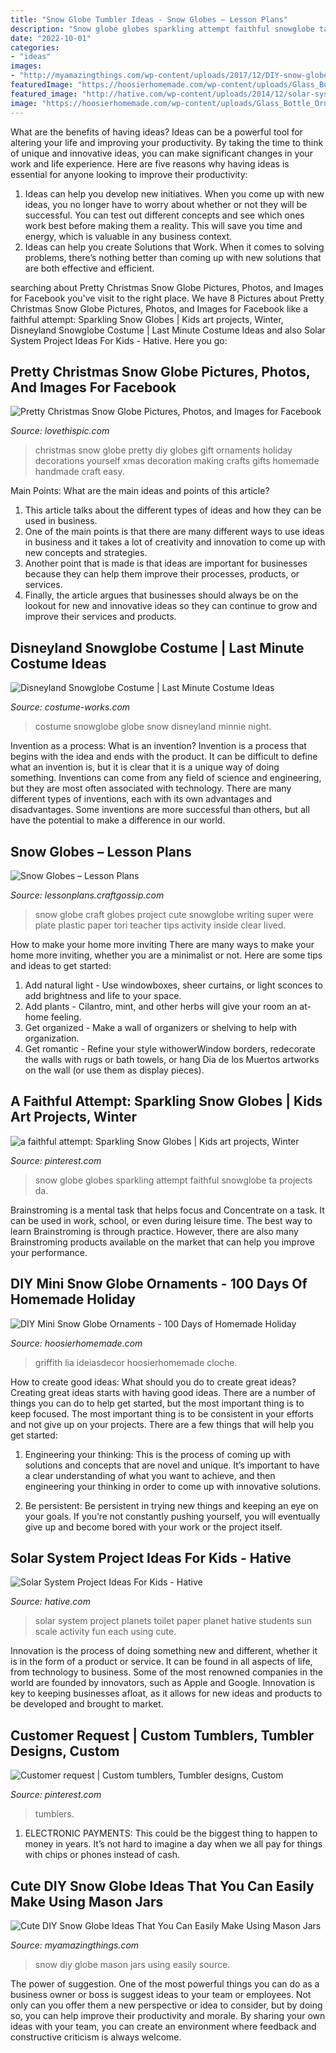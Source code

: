 ```yaml
---
title: "Snow Globe Tumbler Ideas - Snow Globes – Lesson Plans"
description: "Snow globe globes sparkling attempt faithful snowglobe ta projects da"
date: "2022-10-01"
categories:
- "ideas"
images:
- "http://myamazingthings.com/wp-content/uploads/2017/12/DIY-snow-globe-.jpg"
featuredImage: "https://hoosierhomemade.com/wp-content/uploads/Glass_Bottle_Ornament-1-675x1024.jpg"
featured_image: "http://hative.com/wp-content/uploads/2014/12/solar-system-project-ideas/7-solar-system-project-ideas.jpg"
image: "https://hoosierhomemade.com/wp-content/uploads/Glass_Bottle_Ornament-1-675x1024.jpg"
---
```



What are the benefits of having ideas?
Ideas can be a powerful tool for altering your life and improving your productivity. By taking the time to think of unique and innovative ideas, you can make significant changes in your work and life experience. Here are five reasons why having ideas is essential for anyone looking to improve their productivity: 
1. Ideas can help you develop new initiatives. When you come up with new ideas, you no longer have to worry about whether or not they will be successful. You can test out different concepts and see which ones work best before making them a reality. This will save you time and energy, which is valuable in any business context. 
2. Ideas can help you create Solutions that Work. When it comes to solving problems, there’s nothing better than coming up with new solutions that are both effective and efficient.

	

		
searching about Pretty Christmas Snow Globe Pictures, Photos, and Images for Facebook you've visit to the right place. We have 8 Pictures about Pretty Christmas Snow Globe Pictures, Photos, and Images for Facebook like a faithful attempt: Sparkling Snow Globes | Kids art projects, Winter, Disneyland Snowglobe Costume | Last Minute Costume Ideas and also Solar System Project Ideas For Kids - Hative. Here you go:
		
    
## Pretty Christmas Snow Globe Pictures, Photos, And Images For Facebook

<img loading=lazy src="http://www.lovethispic.com/uploaded_images/52917-Pretty-Christmas-Snow-Globe.jpg" onerror="this.onerror=null;this.src='https://tse3.mm.bing.net/th?id=OIP.1xeHLfn9-VsLtPwBrCeYEwHaJ3&amp;pid=15.1';" alt="Pretty Christmas Snow Globe Pictures, Photos, and Images for Facebook">

_Source: lovethispic.com_

>christmas snow globe pretty diy globes gift ornaments holiday decorations yourself xmas decoration making crafts gifts homemade handmade craft easy. 

	

Main Points: What are the main ideas and points of this article?
1. This article talks about the different types of ideas and how they can be used in business.
2. One of the main points is that there are many different ways to use ideas in business and it takes a lot of creativity and innovation to come up with new concepts and strategies.
3. Another point that is made is that ideas are important for businesses because they can help them improve their processes, products, or services.
4. Finally, the article argues that businesses should always be on the lookout for new and innovative ideas so they can continue to grow and improve their services and products.

    
## Disneyland Snowglobe Costume | Last Minute Costume Ideas

<img loading=lazy src="https://photos.costume-works.com/full/disneyland_snowglobe.jpg" onerror="this.onerror=null;this.src='https://tse2.mm.bing.net/th?id=OIP.Z5u7PIb8v230fbaPk73JfwHaN_&amp;pid=15.1';" alt="Disneyland Snowglobe Costume | Last Minute Costume Ideas">

_Source: costume-works.com_

>costume snowglobe globe snow disneyland minnie night. 

	

Invention as a process: What is an invention?
Invention is a process that begins with the idea and ends with the product. It can be difficult to define what an invention is, but it is clear that it is a unique way of doing something. Inventions can come from any field of science and engineering, but they are most often associated with technology. There are many different types of inventions, each with its own advantages and disadvantages. Some inventions are more successful than others, but all have the potential to make a difference in our world.

    
## Snow Globes – Lesson Plans

<img loading=lazy src="https://i0.wp.com/lessonplans.craftgossip.com/files/2014/12/Snow-Globes.jpg?fit=480%2C640&amp;ssl=1" onerror="this.onerror=null;this.src='https://tse2.mm.bing.net/th?id=OIP.n9Pb3hBSl7iyRVmqaoTlIAHaJ4&amp;pid=15.1';" alt="Snow Globes – Lesson Plans">

_Source: lessonplans.craftgossip.com_

>snow globe craft globes project cute snowglobe writing super were plate plastic paper tori teacher tips activity inside clear lived. 

	

How to make your home more inviting
There are many ways to make your home more inviting, whether you are a minimalist or not. Here are some tips and ideas to get started:
1. Add natural light - Use windowboxes, sheer curtains, or light sconces to add brightness and life to your space.
2. Add plants - Cilantro, mint, and other herbs will give your room an at-home feeling.
3. Get organized - Make a wall of organizers or shelving to help with organization.
4. Get romantic - Refine your style withowerWindow borders, redecorate the walls with rugs or bath towels, or hang Dia de los Muertos artworks on the wall (or use them as display pieces).

    
## A Faithful Attempt: Sparkling Snow Globes | Kids Art Projects, Winter

<img loading=lazy src="https://i.pinimg.com/736x/52/94/97/529497dc78483d032183adedac0545fb.jpg" onerror="this.onerror=null;this.src='https://tse1.mm.bing.net/th?id=OIP.uF_GlcZ3LjBARCOanj-BJQHaJ4&amp;pid=15.1';" alt="a faithful attempt: Sparkling Snow Globes | Kids art projects, Winter">

_Source: pinterest.com_

>snow globe globes sparkling attempt faithful snowglobe ta projects da. 

	

Brainstroming is a mental task that helps focus and Concentrate on a task. It can be used in work, school, or even during leisure time. The best way to learn Brainstroming is through practice. However, there are also many Brainstroming products available on the market that can help you improve your performance.

    
## DIY Mini Snow Globe Ornaments - 100 Days Of Homemade Holiday

<img loading=lazy src="https://hoosierhomemade.com/wp-content/uploads/Glass_Bottle_Ornament-1-675x1024.jpg" onerror="this.onerror=null;this.src='https://tse2.mm.bing.net/th?id=OIP.r2bvkHzZ8qkR2OOMThoGwgHaLP&amp;pid=15.1';" alt="DIY Mini Snow Globe Ornaments - 100 Days of Homemade Holiday">

_Source: hoosierhomemade.com_

>griffith lia ideiasdecor hoosierhomemade cloche. 

	

How to create good ideas: What should you do to create great ideas?
Creating great ideas starts with having good ideas. There are a number of things you can do to help get started, but the most important thing is to keep focused. The most important thing is to be consistent in your efforts and not give up on your projects. There are a few things that will help you get started:
1. Engineering your thinking: This is the process of coming up with solutions and concepts that are novel and unique. It’s important to have a clear understanding of what you want to achieve, and then engineering your thinking in order to come up with innovative solutions.

2. Be persistent: Be persistent in trying new things and keeping an eye on your goals. If you’re not constantly pushing yourself, you will eventually give up and become bored with your work or the project itself.


    
## Solar System Project Ideas For Kids - Hative

<img loading=lazy src="http://hative.com/wp-content/uploads/2014/12/solar-system-project-ideas/7-solar-system-project-ideas.jpg" onerror="this.onerror=null;this.src='https://tse1.mm.bing.net/th?id=OIP.GnuhpxJ6YLA1Ee29YtUregHaJ4&amp;pid=15.1';" alt="Solar System Project Ideas For Kids - Hative">

_Source: hative.com_

>solar system project planets toilet paper planet hative students sun scale activity fun each using cute. 

	

Innovation is the process of doing something new and different, whether it is in the form of a product or service. It can be found in all aspects of life, from technology to business. Some of the most renowned companies in the world are founded by innovators, such as Apple and Google. Innovation is key to keeping businesses afloat, as it allows for new ideas and products to be developed and brought to market.

    
## Customer Request | Custom Tumblers, Tumbler Designs, Custom

<img loading=lazy src="https://i.pinimg.com/736x/ff/f9/54/fff954290d0abe599a9714904848d194.jpg" onerror="this.onerror=null;this.src='https://tse3.mm.bing.net/th?id=OIP.upo1_W0DXHzujrcCOWa7qQHaNK&amp;pid=15.1';" alt="Customer request | Custom tumblers, Tumbler designs, Custom">

_Source: pinterest.com_

>tumblers. 

	

1. ELECTRONIC PAYMENTS: This could be the biggest thing to happen to money in years. It’s not hard to imagine a day when we all pay for things with chips or phones instead of cash. 

    
## Cute DIY Snow Globe Ideas That You Can Easily Make Using Mason Jars

<img loading=lazy src="http://myamazingthings.com/wp-content/uploads/2017/12/DIY-snow-globe-.jpg" onerror="this.onerror=null;this.src='https://tse3.mm.bing.net/th?id=OIP.DZdkk8DBKQb--ograzbMvAHaLH&amp;pid=15.1';" alt="Cute DIY Snow Globe Ideas That You Can Easily Make Using Mason Jars">

_Source: myamazingthings.com_

>snow diy globe mason jars using easily source. 

	

The power of suggestion.
One of the most powerful things you can do as a business owner or boss is suggest ideas to your team or employees. Not only can you offer them a new perspective or idea to consider, but by doing so, you can help improve their productivity and morale. By sharing your own ideas with your team, you can create an environment where feedback and constructive criticism is always welcome.

